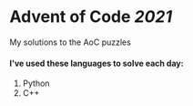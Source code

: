 # Advent of Code *2021*

My solutions to the AoC puzzles

#### I've used these languages to solve each day:

1. Python
2. C++
